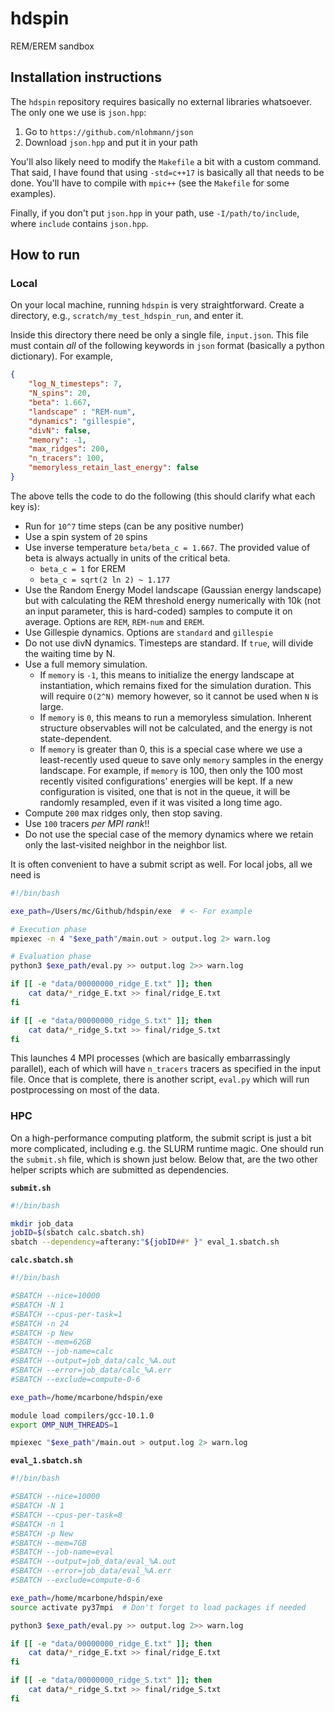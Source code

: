 # hdspin
REM/EREM sandbox

## Installation instructions
The `hdspin` repository requires basically no external libraries whatsoever. The only one we use is `json.hpp`:
1. Go to `https://github.com/nlohmann/json`
2. Download `json.hpp` and put it in your path

You'll also likely need to modify the `Makefile` a bit with a custom command. That said, I have found that using `-std=c++17` is basically all that needs to be done. You'll have to compile with `mpic++` (see the `Makefile` for some examples).

Finally, if you don't put `json.hpp` in your path, use `-I/path/to/include`, where `include` contains `json.hpp`.

## How to run

### Local
On your local machine, running `hdspin` is very straightforward. Create a directory, e.g., `scratch/my_test_hdspin_run`, and enter it.

Inside this directory there need be only a single file, `input.json`. This file must contain _all_ of the following keywords in `json` format (basically a python dictionary). For example,

```json
{
    "log_N_timesteps": 7,
    "N_spins": 20,
    "beta": 1.667,
    "landscape" : "REM-num",
    "dynamics": "gillespie",
    "divN": false,
    "memory": -1,
    "max_ridges": 200,
    "n_tracers": 100,
    "memoryless_retain_last_energy": false
}
```

The above tells the code to do the following (this should clarify what each key is):

* Run for `10^7` time steps (can be any positive number)
* Use a spin system of `20` spins
* Use inverse temperature `beta/beta_c = 1.667`. The provided value of beta is always actually in units of the critical beta.
    * `beta_c = 1` for EREM
    * `beta_c = sqrt(2 ln 2) ~ 1.177`
* Use the Random Energy Model landscape (Gaussian energy landscape) but with calculating the REM threshold energy numerically with 10k (not an input parameter, this is hard-coded) samples to compute it on average. Options are `REM`, `REM-num` and `EREM`.
* Use Gillespie dynamics. Options are `standard` and `gillespie`
* Do not use divN dynamics. Timesteps are standard. If `true`, will divide the waiting time by N.
* Use a full memory simulation.
    * If `memory` is `-1`, this means to initialize the energy landscape at instantiation, which remains fixed for the simulation duration. This will require `O(2^N)` memory however, so it cannot be used when `N` is large.
    * If `memory` is `0`, this means to run a memoryless simulation. Inherent structure observables will not be calculated, and the energy is not state-dependent.
    * If `memory` is greater than 0, this is a special case where we use a least-recently used queue to save only `memory` samples in the energy landscape. For example, if `memory` is 100, then only the 100 most recently visited configurations' energies will be kept. If a new configuration is visited, one that is not in the queue, it will be randomly resampled, even if it was visited a long time ago.
* Compute `200` max ridges only, then stop saving.
* Use `100` tracers _per MPI rank_!!
* Do not use the special case of the memory dynamics where we retain only the last-visited neighbor in the neighbor list.

It is often convenient to have a submit script as well. For local jobs, all we need is

```bash
#!/bin/bash

exe_path=/Users/mc/Github/hdspin/exe  # <- For example

# Execution phase
mpiexec -n 4 "$exe_path"/main.out > output.log 2> warn.log

# Evaluation phase
python3 $exe_path/eval.py >> output.log 2>> warn.log

if [[ -e "data/00000000_ridge_E.txt" ]]; then
    cat data/*_ridge_E.txt >> final/ridge_E.txt
fi

if [[ -e "data/00000000_ridge_S.txt" ]]; then
    cat data/*_ridge_S.txt >> final/ridge_S.txt
fi
````

This launches 4 MPI processes (which are basically embarrassingly parallel), each of which will have `n_tracers` tracers as specified in the input file. Once that is complete, there is another script, `eval.py` which will run postprocessing on most of the data.


### HPC

On a high-performance computing platform, the submit script is just a bit more complicated, including e.g. the SLURM runtime magic. One should run the `submit.sh` file, which is shown just below. Below that, are the two other helper scripts which are submitted as dependencies.

**`submit.sh`**
```bash
#!/bin/bash

mkdir job_data
jobID=$(sbatch calc.sbatch.sh)
sbatch --dependency=afterany:"${jobID##* }" eval_1.sbatch.sh
```

**`calc.sbatch.sh`**
```bash
#!/bin/bash

#SBATCH --nice=10000
#SBATCH -N 1
#SBATCH --cpus-per-task=1
#SBATCH -n 24
#SBATCH -p New
#SBATCH --mem=62GB
#SBATCH --job-name=calc
#SBATCH --output=job_data/calc_%A.out
#SBATCH --error=job_data/calc_%A.err
#SBATCH --exclude=compute-0-6

exe_path=/home/mcarbone/hdspin/exe

module load compilers/gcc-10.1.0
export OMP_NUM_THREADS=1

mpiexec "$exe_path"/main.out > output.log 2> warn.log
```

**`eval_1.sbatch.sh`**
```bash
#!/bin/bash

#SBATCH --nice=10000
#SBATCH -N 1
#SBATCH --cpus-per-task=8
#SBATCH -n 1
#SBATCH -p New
#SBATCH --mem=7GB
#SBATCH --job-name=eval
#SBATCH --output=job_data/eval_%A.out
#SBATCH --error=job_data/eval_%A.err
#SBATCH --exclude=compute-0-6

exe_path=/home/mcarbone/hdspin/exe
source activate py37mpi  # Don't forget to load packages if needed

python3 $exe_path/eval.py >> output.log 2>> warn.log

if [[ -e "data/00000000_ridge_E.txt" ]]; then
    cat data/*_ridge_E.txt >> final/ridge_E.txt
fi

if [[ -e "data/00000000_ridge_S.txt" ]]; then
    cat data/*_ridge_S.txt >> final/ridge_S.txt
fi
```





























